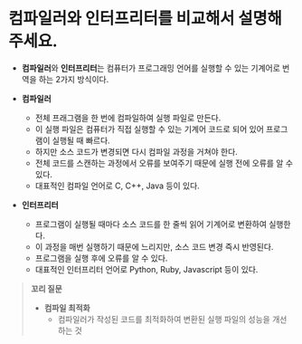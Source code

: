 # 컴파일러와 인터프리터를 비교해서 설명해 주세요.

- **컴파일러**와 **인터프리터**는 컴퓨터가 프로그래밍 언어를 실행할 수 있는 기계어로 번역을 하는 2가지 방식이다.

- **컴파일러**
  - 전체 프래그램을 한 번에 컴파일하여 실행 파일로 만든다.
  - 이 실행 파일은 컴퓨터가 직접 실행할 수 있는 기계어 코드로 되어 있어 프로그램이 실행될 때 빠르다.
  - 하지만 소스 코드가 변경되면 다시 컴파일 과정을 거쳐야 한다.
  - 전체 코드를 스캔하는 과정에서 오류를 보여주기 때문에 실행 전에 오류를 알 수 있다.
  - 대표적인 컴파일 언어로 C, C++, Java 등이 있다.
- **인터프리터**
  - 프로그램이 실행될 때마다 소스 코드를 한 줄씩 읽어 기계어로 변환하여 실행한다.
  - 이 과정을 매번 실행하기 때문에 느리지만, 소스 코드 변경 즉시 반영된다.
  - 프로그램을 실행 후에 오류를 알 수 있다.
  - 대표적인 인터프리터 언어로 Python, Ruby, Javascript 등이 있다.

> **꼬리 질문**
> 
> - **컴파일 최적화**
>   - 컴파일러가 작성된 코드를 최적화하여 변환된 실행 파일의 성능을 개선하는 것